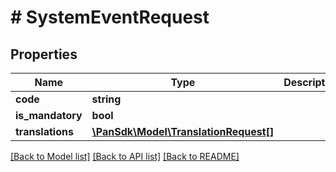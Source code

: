 # # SystemEventRequest

## Properties

Name | Type | Description | Notes
------------ | ------------- | ------------- | -------------
**code** | **string** |  | [optional]
**is_mandatory** | **bool** |  | [optional]
**translations** | [**\PanSdk\Model\TranslationRequest[]**](TranslationRequest.md) |  | [optional]

[[Back to Model list]](../../README.md#models) [[Back to API list]](../../README.md#endpoints) [[Back to README]](../../README.md)
